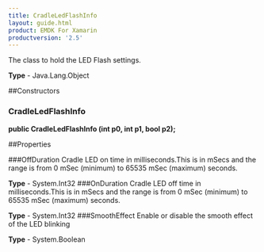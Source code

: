 ```yaml
---
title: CradleLedFlashInfo
layout: guide.html 
product: EMDK For Xamarin 
productversion: '2.5' 
---
```

The class to hold the LED Flash settings.

**Type** - Java.Lang.Object

##Constructors
### CradleLedFlashInfo 
**public CradleLedFlashInfo (int p0, int p1, bool p2);**

##Properties

###OffDuration
Cradle LED on time in milliseconds.This is in mSecs and the range is from 0 mSec (minimum) to 65535 mSec (maximum) seconds.

**Type** - System.Int32
###OnDuration
Cradle LED off time in milliseconds.This is in mSecs and the range is from 0 mSec (minimum) to 65535 mSec (maximum) seconds.

**Type** - System.Int32
###SmoothEffect
Enable or disable the smooth effect of the LED blinking

**Type** - System.Boolean


